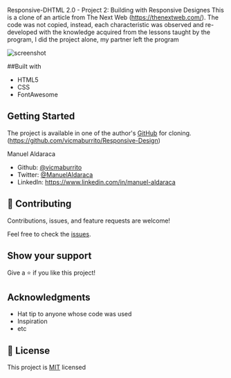 Responsive-DHTML 2.0 - Project 2: Building with Responsive Designes
This is a clone of an article from The Next Web (https://thenextweb.com/). The code was not copied, instead, each characteristic was observed and re-developed with the knowledge acquired from the lessons taught by the program, I did the project alone, my partner left the program

![screenshot](./TNWscreen.jepg)

##Built with

- HTML5
- CSS
- FontAwesome

## Getting Started

The project is available in one of the author's [GitHub](https://github.com/vicmaburrito/Responsive-Design) for cloning.
(https://github.com/vicmaburrito/Responsive-Design)

Manuel Aldaraca

- Github: [@vicmaburrito](https://github.com/vicmaburrito)
- Twitter: [@ManuelAldaraca](https://twitter.com/ManuelAldaraca) 
- LinkedIn: https://www.linkedin.com/in/manuel-aldaraca 

## 🤝 Contributing

Contributions, issues, and feature requests are welcome!

Feel free to check the [issues](/).

## Show your support

Give a ⭐️ if you like this project!

## Acknowledgments

- Hat tip to anyone whose code was used
- Inspiration
- etc

## 📝 License

This project is [MIT](lic.url) licensed
